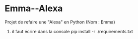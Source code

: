 # Emma--Alexa
Projet de refaire une "Alexa" en Python (Nom : Emma)

1. il faut écrire dans la console   pip install -r .\requirements.txt